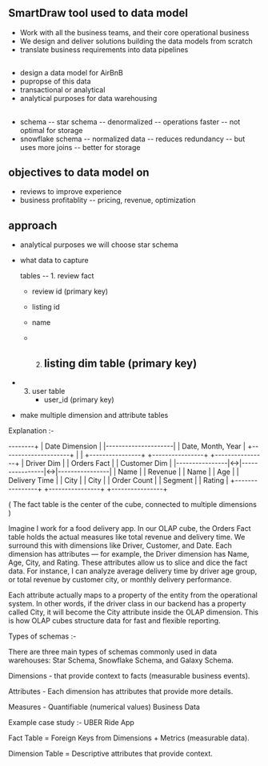 ## SmartDraw tool used to data model

- Work with all the business teams, and their core operational business
- We design and deliver solutions building the data models from scratch
- translate business requirements into data pipelines
##
- design a data model for AirBnB
- pupropse of this data
- transactional or analytical
- analytical purposes for data warehousing

##
- schema -- star schema -- denormalized -- operations faster -- not optimal for storage
- snowflake schema -- normalized data -- reduces redundancy -- but uses more joins -- better for storage

## objectives to data model on 
- reviews to improve experience
- business profitablity -- pricing, revenue, optimization



## approach
- analytical purposes we will choose star schema
- what data to capture

  tables -- 1. review fact

  - review id (primary key)
  - listing id
  - name
 
  - 2. listing dim table (primary key)
       - 
- 3. user table
     - user_id (primary key)
    
- make multiple dimension and attribute tables



Explanation :- 

--------+
                 |    Date Dimension   |
                 |---------------------|
                 | Date, Month, Year   |
                 +---------------------+
                           |
                           |
+----------------+   +----------------+   +----------------+
| Driver Dim     |   |   Orders Fact   |   | Customer Dim   |
|----------------|<->|----------------|<->|----------------|
| Name           |   | Revenue        |   | Name           |
| Age            |   | Delivery Time  |   | City           |
| City           |   | Order Count    |   | Segment        |
| Rating         |   +----------------+   +----------------+
+----------------+

( The fact table is the center of the cube, connected to multiple dimensions )

Imagine I work for a food delivery app. In our OLAP cube, the Orders Fact table holds the actual measures like total revenue and delivery time. We surround this with dimensions like Driver, Customer, and Date. 
Each dimension has attributes — for example, the Driver dimension has Name, Age, City, and Rating. These attributes allow us to slice and dice the fact data.
For instance, I can analyze average delivery time by driver age group, or total revenue by customer city, or monthly delivery performance.

Each attribute actually maps to a property of the entity from the operational system. In other words, if the driver class in our backend has a property called City, 
it will become the City attribute inside the OLAP dimension. This is how OLAP cubes structure data for fast and flexible reporting.


Types of schemas :-

There are three main types of schemas commonly used in data warehouses: Star Schema, Snowflake Schema, and Galaxy Schema.

Dimensions - that provide context to facts (measurable business events).

Attributes - Each dimension has attributes that provide more details. 

Measures - Quantifiable (numerical values) Business Data 


Example case study :- UBER Ride App 

Fact Table = Foreign Keys from Dimensions + Metrics (measurable data).

Dimension Table = Descriptive attributes that provide context.










